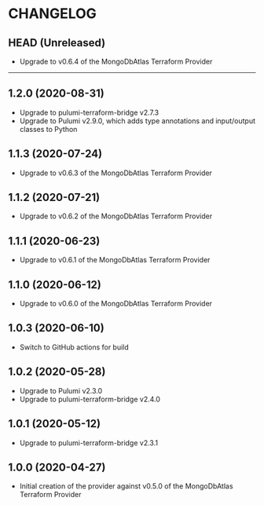 CHANGELOG
=========

## HEAD (Unreleased)
* Upgrade to v0.6.4 of the MongoDbAtlas Terraform Provider

---

## 1.2.0 (2020-08-31)
* Upgrade to pulumi-terraform-bridge v2.7.3
* Upgrade to Pulumi v2.9.0, which adds type annotations and input/output classes to Python

## 1.1.3 (2020-07-24)
* Upgrade to v0.6.3 of the MongoDbAtlas Terraform Provider

## 1.1.2 (2020-07-21)
* Upgrade to v0.6.2 of the MongoDbAtlas Terraform Provider

## 1.1.1 (2020-06-23)
* Upgrade to v0.6.1 of the MongoDbAtlas Terraform Provider

## 1.1.0 (2020-06-12)
* Upgrade to v0.6.0 of the MongoDbAtlas Terraform Provider

## 1.0.3 (2020-06-10)
* Switch to GitHub actions for build

## 1.0.2 (2020-05-28)
* Upgrade to Pulumi v2.3.0
* Upgrade to pulumi-terraform-bridge v2.4.0

## 1.0.1 (2020-05-12)
* Upgrade to pulumi-terraform-bridge v2.3.1

## 1.0.0 (2020-04-27)
* Initial creation of the provider against v0.5.0 of the MongoDbAtlas Terraform Provider
